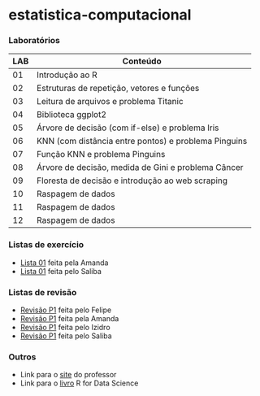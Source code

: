 # estatistica-computacional

### Laboratórios
| **LAB** | **Conteúdo** |
|---------|----------------|
| 01 | Introdução ao R |
| 02 | Estruturas de repetição, vetores e funções |
| 03 | Leitura de arquivos e problema Titanic |
| 04 | Biblioteca ggplot2 |
| 05 | Árvore de decisão (com if-else) e problema Iris |
| 06 | KNN (com distância entre pontos) e problema Pinguins |
| 07 | Função KNN e problema Pinguins |
| 08 | Árvore de decisão, medida de Gini e problema Câncer |
| 09 | Floresta de decisão e introdução ao web scraping |
| 10 | Raspagem de dados |
| 11 | Raspagem de dados |
| 12 | Raspagem de dados |

### Listas de exercício
- [Lista 01](https://github.com/aduarte09/estatistica-computacional/blob/main/exercicios/amanda_lista_01.R) feita pela Amanda
- [Lista 01](https://github.com/aduarte09/estatistica-computacional/blob/main/exercicios/saliba_lista_01.R) feita pelo Saliba

### Listas de revisão
- [Revisão P1](https://github.com/aduarte09/estatistica-computacional/blob/main/revisao/felipe_revisao_p1.R) feita pelo Felipe
- [Revisão P1](https://github.com/aduarte09/estatistica-computacional/blob/main/revisao/amanda_revisao_p1.R) feita pela Amanda
- [Revisão P1](https://github.com/aduarte09/estatistica-computacional/blob/main/revisao/izidro_revisao_p1.R) feita pelo Izidro
- [Revisão P1](https://github.com/aduarte09/estatistica-computacional/blob/main/revisao/saliba_revisao_p1.R) feita pelo Saliba

### Outros
- Link para o [site](franklinpedro.github.io) do professor
- Link para o [livro](https://r4ds.hadley.nz) R for Data Science
